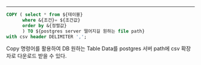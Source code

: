 ***

```sql
COPY ( select * from ${테이블} 
	  where &{조건}= ${조건값} 
	  order by &{정렬값} 
	  ) TO ${postgres server 떨어지길 원하는 file path} 
with csv header DELIMITER ',';
```

Copy 명령어를 활용하여 DB 원하는 Table Data를 postgres 서버 path에 csv 확장자로 다운로드 받을 수 있다.